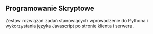 ## Programowanie Skryptowe

Zestaw rozwiązań zadań stanowiących wprowadzenie do Pythona i wykorzystania języka Javascript po stronie klienta i serwera.

